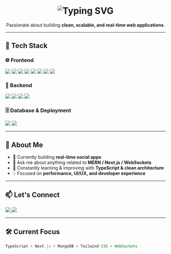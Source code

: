 <h1 align="center">
  <img src="https://readme-typing-svg.demolab.com?font=Fira+Code&size=28&pause=1000&color=61DAFB&width=435&lines=Hi+%F0%9F%91%8B%2C+I'm+Nithen+Bains;Full-Stack+Web+Developer;I+build+fast+%26+beautiful+web+apps" alt="Typing SVG" />
</h1>

<p align="center">
  Passionate about building <strong>clean, scalable, and real-time web applications</strong>.
</p>

---

## 🚀 Tech Stack

### 🌐 Frontend  
<p align="left">
  <img src="https://img.shields.io/badge/HTML5-E34F26?style=for-the-badge&logo=html5&logoColor=white"/>
  <img src="https://img.shields.io/badge/CSS3-1572B6?style=for-the-badge&logo=css3&logoColor=white"/>
  <img src="https://img.shields.io/badge/JavaScript-F7DF1E?style=for-the-badge&logo=javascript&logoColor=black"/>
  <img src="https://img.shields.io/badge/TypeScript-3178C6?style=for-the-badge&logo=typescript&logoColor=white"/>
  <img src="https://img.shields.io/badge/React-20232A?style=for-the-badge&logo=react&logoColor=61DAFB"/>
  <img src="https://img.shields.io/badge/Next.js-000000?style=for-the-badge&logo=next.js&logoColor=white"/>
  <img src="https://img.shields.io/badge/Tailwind_CSS-38B2AC?style=for-the-badge&logo=tailwind-css&logoColor=white"/>
  <img src="https://img.shields.io/badge/Shadcn_UI-000000?style=for-the-badge&logo=vercel&logoColor=white"/>
</p>

### 🧠 Backend  
<p align="left">
  <img src="https://img.shields.io/badge/Node.js-339933?style=for-the-badge&logo=node.js&logoColor=white"/>
  <img src="https://img.shields.io/badge/Express.js-000000?style=for-the-badge&logo=express&logoColor=white"/>
  <img src="https://img.shields.io/badge/Mongoose-880000?style=for-the-badge&logo=mongoose&logoColor=white"/>
  <img src="https://img.shields.io/badge/WebSockets-4A90E2?style=for-the-badge&logo=websocket&logoColor=white"/>
</p>

### 🗄️ Database & Deployment  
<p align="left">
  <img src="https://img.shields.io/badge/MongoDB-47A248?style=for-the-badge&logo=mongodb&logoColor=white"/>
  <img src="https://img.shields.io/badge/Vercel-000000?style=for-the-badge&logo=vercel&logoColor=white"/>
</p>

---

## 📌 About Me

- 🔭 Currently building **real-time social apps**
- 💬 Ask me about anything related to **MERN / Next.js / WebSockets**
- 🌱 Constantly learning & improving with **TypeScript & clean architecture**
- 💡 Focused on **performance, UI/UX, and developer experience**

---

## 📫 Let's Connect

<p align="left">
  <a href="mailto:nithenbains.dev@gmail.com">
    <img src="https://img.shields.io/badge/Gmail-EA4335?style=for-the-badge&logo=gmail&logoColor=white"/>
  </a>
  <a href="https://twitter.com/nithenbains" target="_blank">
    <img src="https://img.shields.io/badge/Twitter-1DA1F2?style=for-the-badge&logo=twitter&logoColor=white"/>
  </a>
</p>

---

## 🛠 Current Focus

```ts
TypeScript + Next.js + MongoDB + Tailwind CSS + WebSockets
